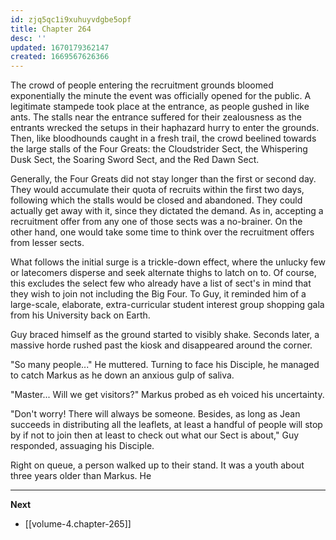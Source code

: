 ```yaml
---
id: zjq5qc1i9xuhuyvdgbe5opf
title: Chapter 264
desc: ''
updated: 1670179362147
created: 1669567626366
---
```


The crowd of people entering the recruitment grounds bloomed exponentially the minute the event was officially opened for the public. A legitimate stampede took place at the entrance, as people gushed in like ants. The stalls near the entrance suffered for their zealousness as the entrants wrecked the setups in their haphazard hurry to enter the grounds. Then, like bloodhounds caught in a fresh trail, the crowd beelined towards the large stalls of the Four Greats: the Cloudstrider Sect, the Whispering Dusk Sect, the Soaring Sword Sect, and the Red Dawn Sect.

Generally, the Four Greats did not stay longer than the first or second day. They would accumulate their quota of recruits within the first two days, following which the stalls would be closed and abandoned. They could actually get away with it, since they dictated the demand. As in, accepting a recruitment offer from any one of those sects was a no-brainer. On the other hand, one would take some time to think over the recruitment offers from lesser sects.

What follows the initial surge is a trickle-down effect, where the unlucky few or latecomers disperse and seek alternate thighs to latch on to. Of course, this excludes the select few who already have a list of sect's in mind that they wish to join not including the Big Four. To Guy, it reminded him of a large-scale, elaborate, extra-curricular student interest group shopping gala from his University back on Earth.

Guy braced himself as the ground started to visibly shake. Seconds later, a massive horde rushed past the kiosk and disappeared around the corner.

"So many people..." He muttered. Turning to face his Disciple, he managed to catch Markus as he down an anxious gulp of saliva.

"Master... Will we get visitors?" Markus probed as eh voiced his uncertainty.

"Don't worry! There will always be someone. Besides, as long as Jean succeeds in distributing all the leaflets, at least a handful of people will stop by if not to join then at least to check out what our Sect is about," Guy responded, assuaging his Disciple.

Right on queue, a person walked up to their stand. It was a youth about three years older than Markus. He 

____

**Next**
* [[volume-4.chapter-265]]